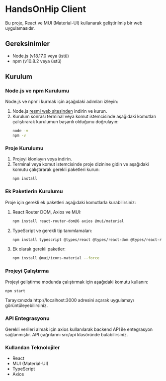 
# HandsOnHip Client

Bu proje, React ve MUI (Material-UI) kullanarak geliştirilmiş bir web uygulamasıdır.

## Gereksinimler

- Node.js (v18.17.0 veya üstü)
- npm (v10.8.2 veya üstü)

## Kurulum

### Node.js ve npm Kurulumu

Node.js ve npm'i kurmak için aşağıdaki adımları izleyin:

1. Node.js [resmi web sitesinden](https://nodejs.org/) indirin ve kurun.
2. Kurulum sonrası terminal veya komut istemcisinde aşağıdaki komutları çalıştırarak kurulumun başarılı olduğunu doğrulayın:
    ```bash
    node -v
    npm -v
    ```

### Proje Kurulumu

1. Projeyi klonlayın veya indirin.
2. Terminal veya komut istemcisinde proje dizinine gidin ve aşağıdaki komutu çalıştırarak gerekli paketleri kurun:
    ```bash
    npm install
    ```

### Ek Paketlerin Kurulumu

Proje için gerekli ek paketleri aşağıdaki komutlarla kurabilirsiniz:

1. React Router DOM, Axios ve MUI:
    ```bash
    npm install react-router-dom@6 axios @mui/material 
    ```

2. TypeScript ve gerekli tip tanımlamaları:
    ```bash
    npm install typescript @types/react @types/react-dom @types/react-router-dom
    ```

3. Ek olarak gerekli paketler:
    ```bash
    npm install @mui/icons-material --force
    ```

### Projeyi Çalıştırma

Projeyi geliştirme modunda çalıştırmak için aşağıdaki komutu kullanın:

```bash
npm start
```
Tarayıcınızda http://localhost:3000 adresini açarak uygulamayı görüntüleyebilirsiniz.

### API Entegrasyonu

Gerekli verileri almak için axios kullanılarak backend API ile entegrasyon sağlanmıştır. API çağrılarını src/api klasöründe bulabilirsiniz.

### Kullanılan Teknolojiler

- React
- MUI (Material-UI)
- TypeScript
- Axios

